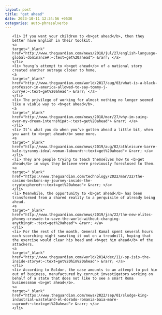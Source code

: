 ```yaml
---
layout: post
title: "get ahead"
date: 2023-10-11 12:34:56 +0530
categories: auto-phrasalverbs
---
```

<ol>

    <li> If you want your children to <b>get ahead</b>, then they better have English in their toolkit.
    <a 
    target="_blank" 
    href="http://www.theguardian.com/news/2018/jul/27/english-language-global-dominance#:~:text=get%20ahead"> &rarr; </a>
    </li>
    <li> Young’s attempt to <b>get ahead</b> of a national story created another outrage closer to home.
    <a 
    target="_blank" 
    href="http://www.theguardian.com/world/2017/aug/03/what-is-a-black-professor-in-america-allowed-to-say-tommy-j-curry#:~:text=get%20ahead"> &rarr; </a>
    </li>
    <li> The privilege of working for almost nothing no longer seemed like a viable way to <b>get ahead</b>.
    <a 
    target="_blank" 
    href="http://www.theguardian.com/news/2018/mar/27/why-im-suing-over-my-dream-internship#:~:text=get%20ahead"> &rarr; </a>
    </li>
    <li> It’s what you do when you’ve gotten ahead a little bit, when you want to <b>get ahead</b> some more.
    <a 
    target="_blank" 
    href="http://www.theguardian.com/news/2019/aug/02/athleisure-barre-kale-tyranny-ideal-woman-labour#:~:text=get%20ahead"> &rarr; </a>
    </li>
    <li> They are people trying to teach themselves how to <b>get ahead</b> in ways they believe were previously foreclosed to them.
    <a 
    target="_blank" 
    href="https://www.theguardian.com/technology/2022/mar/22/the-casino-beckons-my-journey-inside-the-cryptosphere#:~:text=get%20ahead"> &rarr; </a>
    </li>
    <li> Meanwhile, the opportunity to <b>get ahead</b> has been transformed from a shared reality to a perquisite of already being ahead.
    <a 
    target="_blank" 
    href="http://www.theguardian.com/news/2019/jan/22/the-new-elites-phoney-crusade-to-save-the-world-without-changing-anything#:~:text=get%20ahead"> &rarr; </a>
    </li>
    <li> For the rest of the month, General Kamal spent several hours each scorching night sweating it out on a treadmill, hoping that the exercise would clear his head and <b>get him ahead</b> of the attackers.
    <a 
    target="_blank" 
    href="http://www.theguardian.com/world/2014/dec/11/-sp-isis-the-inside-story#:~:text=get%20him%20ahead"> &rarr; </a>
    </li>
    <li> According to Boldor, the case amounts to an attempt to put him out of business, manufactured by corrupt investigators working on behalf of a state that does not like to see a smart Roma businessman <b>get ahead</b>.
    <a 
    target="_blank" 
    href="https://www.theguardian.com/news/2022/sep/01/sludge-king-industrial-wasteland-el-dorado-romania-baia-mare-cuprom#:~:text=get%20ahead"> &rarr; </a>
    </li>